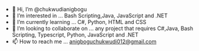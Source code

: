- 👋 Hi, I’m @chukwudianigbogu
- 👀 I’m interested in ... Bash Scripting,Java, JavaScript and .NET
- 🌱 I’m currently learning ... C#, Python, HTML and CSS
- 💞️ I’m looking to collaborate on ... any project that requires C#,Java, Bash Scripting, Typescript, Python, JavaScript and .NET
- 📫 How to reach me ... anigboguchukwudi012@gmail.com

<!---
chukwudianigbogu/chukwudianigbogu is a ✨ special ✨ repository because its `README.md` (this file) appears on your GitHub profile.
You can click the Preview link to take a look at your changes.
--->
